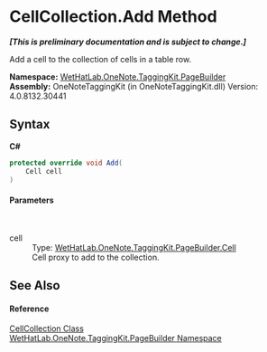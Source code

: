 # CellCollection.Add Method 
 _**\[This is preliminary documentation and is subject to change.\]**_

Add a cell to the collection of cells in a table row.

**Namespace:**&nbsp;<a href="56352230-71f2-f4b7-63a8-983965663af5">WetHatLab.OneNote.TaggingKit.PageBuilder</a><br />**Assembly:**&nbsp;OneNoteTaggingKit (in OneNoteTaggingKit.dll) Version: 4.0.8132.30441

## Syntax

**C#**<br />
``` C#
protected override void Add(
	Cell cell
)
```


#### Parameters
&nbsp;<dl><dt>cell</dt><dd>Type: <a href="66fe52c1-34fd-3769-2ea3-c5ed0c1d65ca">WetHatLab.OneNote.TaggingKit.PageBuilder.Cell</a><br />Cell proxy to add to the collection.</dd></dl>

## See Also


#### Reference
<a href="09730001-8b9f-c579-5787-c2c81a25ed5d">CellCollection Class</a><br /><a href="56352230-71f2-f4b7-63a8-983965663af5">WetHatLab.OneNote.TaggingKit.PageBuilder Namespace</a><br />